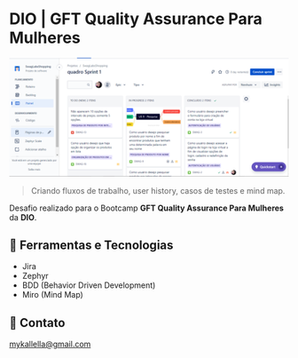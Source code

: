 # DIO | GFT Quality Assurance Para Mulheres

![preview](./preview.png)
 
 > Criando fluxos de trabalho, user history, casos de testes e mind map.

 Desafio realizado para o Bootcamp **GFT Quality Assurance Para Mulheres** da **DIO**.

## 🔧 Ferramentas e Tecnologias

- Jira 
- Zephyr
- BDD (Behavior Driven Development) 
- Miro (Mind Map)


## 🔗 Contato

mykallella@gmail.com
